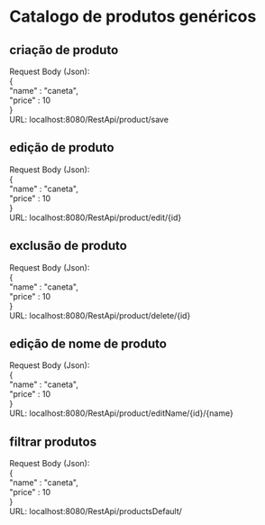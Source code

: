 # Catalogo de produtos genéricos

## criação de produto
Request Body (Json):\
{\
    "name" : "caneta",\
    "price" : 10\
}\
URL: localhost:8080/RestApi/product/save

## edição de produto
Request Body (Json): \
{\
    "name" : "caneta",\
    "price" : 10\
}\
URL: localhost:8080/RestApi/product/edit/{id}

## exclusão de produto
Request Body (Json):\
{\
    "name" : "caneta",\
    "price" : 10\
}\
URL: localhost:8080/RestApi/product/delete/{id}

## edição de nome de produto
Request Body (Json): \
{\
    "name" : "caneta",\
    "price" : 10\
}\
URL: localhost:8080/RestApi/product/editName/{id}/{name}

## filtrar produtos
Request Body (Json): \
{\
    "name" : "caneta",\
    "price" : 10\
}\
URL: localhost:8080/RestApi/productsDefault/
